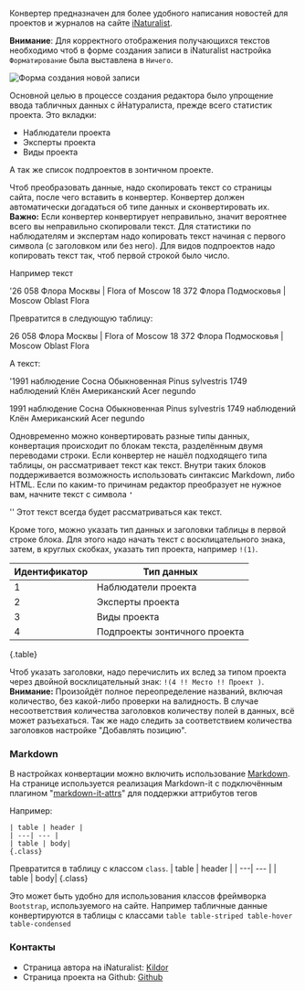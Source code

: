 Конвертер предназначен для более удобного написания новостей для проектов и журналов на сайте <a href='https://inaturalist.org' target='_blank'>iNaturalist</a>.

**Внимание**: Для корректного отображения получающихся текстов необходимо чтоб в форме создания записи в iNaturalist настройка `Форматирование`  была выставлена в `Ничего`.

<div class='image-help'><img alt='Форма создания новой записи' src='1ea951d4d613.png'/></div>

Основной целью в процессе создания редактора было упрощение ввода табличных данных с йНатуралиста, прежде всего статистик проекта. Это вкладки:
*	Наблюдатели проекта
*	Эксперты проекта
*	Виды проекта

А так же список подпроектов в зонтичном проекте.

Чтоб преобразовать данные, надо скопировать текст со страницы сайта, после чего вставить в конвертер. Конвертер должен автоматически догадаться об типе данных и сконвертировать их. 
**Важно:** Если конвертер конвертирует неправильно, значит вероятнее всего вы неправильно скопировали текст. Для статистики по наблюдателям и экспертам надо копировать текст начиная с первого символа (с заголовком или без него). Для видов подпроектов надо копировать текст так, чтоб первой строкой было число.

Например текст

'26 058
Флора Москвы | Flora of Moscow
18 372
Флора Подмосковья | Moscow Oblast Flora

Превратится в следующую таблицу:

26 058
Флора Москвы | Flora of Moscow
18 372
Флора Подмосковья | Moscow Oblast Flora

А текст:

'1991 наблюдение
Сосна Обыкновенная
Pinus sylvestris
1749 наблюдений
Клён Американский
Acer negundo

1991 наблюдение
Сосна Обыкновенная
Pinus sylvestris
1749 наблюдений
Клён Американский
Acer negundo

Одновременно можно конвертировать разные типы данных, конвертация происходит по блокам текста, разделённым двумя переводами строки. Если конвертер не нашёл подходящего типа таблицы, он рассматривает текст как текст. Внутри таких блоков поддерживается возможность использовать синтаксис Markdown, либо HTML. Если по каким-то причинам редактор преобразует не нужное вам, начните текст с символа **`'`**

'' Этот текст всегда будет рассматриваться как текст.

Кроме того, можно указать тип данных и заголовки таблицы в первой строке блока. Для этого надо начать текст с восклицательного знака, затем, в круглых скобках, указать тип проекта, например `!(1)`.

| Идентификатор | Тип данных |
| ---| --- |
| 1 | Наблюдатели проекта |
| 2 | Эксперты проекта |
| 3 | Виды проекта |
| 4 | Подпроекты зонтичного проекта |
{.table}

Чтоб указать заголовки, надо перечислить их вслед за типом проекта через двойной восклицательный знак: `!(4 !! Место !! Проект )`. **Внимание:** Произойдёт полное переопределение названий, включая количество, без какой-либо проверки на валидность. В случае несоответствия количества заголовков количеству полей в данных, всё может разъехаться. Так же надо следить за соответствием количества заголовков настройке "Добавлять позицию".

### Markdown
В настройках конвертации можно включить использование [Markdown](https://ru.wikipedia.org/wiki/Markdown). На странице используется реализация Markdown-it с подключённым плагином "[markdown-it-attrs](https://www.npmjs.com/package/markdown-it-attrs)" для поддержки аттрибутов тегов

Например:
```
| table | header |
| ---| --- |
| table | body|
{.class}
```

Превратится в таблицу с классом `class`.
| table | header |
| ---| --- |
| table | body|
{.class}
 
 Это может быть удобно для использования классов фреймворка `Bootstrap`, используемого на сайте. Например табличные данные конвертируются в таблицы с классами `table table-striped table-hover table-condensed`


### Контакты
* Страница автора на iNaturalist: [Kildor](https://www.inaturalist.org/people/kildor)
* Страница проекта на Github: [Github](https://github.com/Kildor/inat-news-converter)